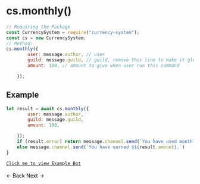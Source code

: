 # cs.monthly()
```js
// Requiring the Package
const CurrencySystem = require("currency-system");
const cs = new CurrencySystem;
// Method:
cs.monthly({
        user: message.author, // user
        guild: message.guild, // guild, remove this line to make it global
        amount: 100, // amount to give when user run this command

    });
```
## Example
```js
let result = await cs.monthly({
        user: message.author,
        guild: message.guild,
        amount: 100,

    });
    if (result.error) return message.channel.send(`You have used monthly recently Try again in ${result.time}`);
    else message.channel.send(`You have earned $${result.amount}.`)
}
```
[`Click me to view Example Bot`](https://github.com/BIntelligent/currency-system/tree/main/v12-ExampleBot) <br><br>
<a href="https://bintelligent.github.io/currency-system/examples/weekly" class="button"><- Back</a>
<a href="https://bintelligent.github.io/currency-system/examples/work" class="button">Next -></a> <br><br><br>
<style>
.button {
    -webkit-appearance: button;
    -moz-appearance: button;
    appearance: button;
    text-align: center;
    text-decoration: none;
    color: initial;
}
 </style>
